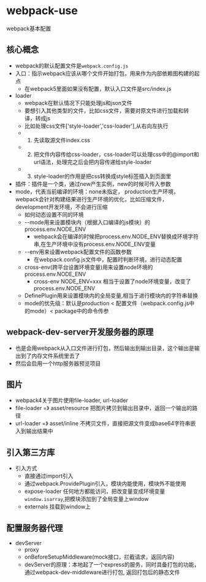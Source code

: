 # webpack-use
webpack基本配置
## 核心概念
- webpack的默认配置文件是`webpack.config.js`
- 入口：指示webpack应该从哪个文件开始打包，用来作为内部依赖图构建的起点
    - 在webpack5里面如果没有配置，默认入口文件是src/index.js
- loader
    - webpack在默认情况下只能处理js和json文件
    - 要想引入其他类型的文件，比如css文件，需要对原文件进行加载和转译，转成js
    - 比如处理css文件['style-loader','css-loader'],从右向左执行
    - 1. 先读取源文件index.css
    - 2. 把文件内容传给css-loader，css-loader可以处理css中的@import和url语法，处理完之后会把内容传递给style-loader
    - 3. style-loader的作用是把css转换成style标签插入到页面里
- 插件：插件是一个类，通过new产生实例，new的时候可传入参数
- mode，代表当前编译的环境：none未指定， production生产环境，webpack会针对构建结果进行生产环境的优化，比如压缩文件，development开发环境，不会进行压缩
    - 如何动态设置不同的环境
    -  --mode用来设置模块内（根据入口编译的js模块）的process.env.NODE_ENV
         - webpack会在编译的时候把process.env.NODE_ENV替换成环境字符串,在生产环境中没有process.env.NODE_ENV变量
    -  --env用来设置webpack配置文件的函数参数
        - 在webpack.config.js文件中，配置时判断环境，进行动态配置
    -  cross-env(跨平台设置环境变量)用来设置node环境的process.env.NODE_ENV
        - cross-env NODE_ENV=xxx 相当于设置了node环境变量，改变了process.env.NODE_ENV
    -  DefinePlugin用来设置模块内的全局变量,相当于进行模块内的字符串替换
    - mode的优先级：默认是production < 配置文件（webpack.config.js中的mode）< package中的命令传参
## webpack-dev-server开发服务器的原理
- 也是会用webpack从入口文件进行打包，然后输出到输出目录，这个输出是输出到了内存文件系统里去了
- 然后会启用一个http服务器预览项目
## 图片
- webpack4关于图片使用file-loader, url-loader
- file-loader =》 asset/resource 把图片拷贝到输出目录中，返回一个输出的路径
- url-loader =》 asset/inline 不拷贝文件，直接把源文件变成base64字符串嵌入到输出结果中
## 引入第三方库
- 引入方式
    - 直接通过import引入
    - 通过webpack.ProvidePlugin引入，模块内能使用，模块外不能使用
    - expose-loader 任何地方都能访问，把改变量变成环境变量`window.isarray`,把模块添加到了全局变量上window
    - externals 挂载到window上
## 配置服务器代理
- devServer
    - proxy
    - onBeforeSetupMiddleware(mock接口，拦截请求，返回内容)
    - devServer的原理：本地起了一个express的服务，同时具备打包的功能，通过webpack-dev-middleware进行打包, 返回打包后的静态文件
   

